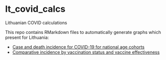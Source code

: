# lt_covid_calcs
Lithuanian COVID calculations

This repo contains RMarkdown files to automatically generate graphs which
present for Lithuania:

- [Case and death incidence for COVID-19 for national age cohorts](output/Lithuanian-age-breakdowns)
- [Comparative incidence by vaccination status and vaccine effectiveness](output/Lithuanian-breakthrough-calculations)
